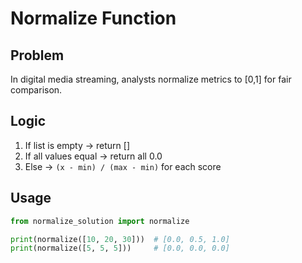 # Normalize Function

## Problem
In digital media streaming, analysts normalize metrics to [0,1] for fair comparison.

## Logic
1. If list is empty → return []  
2. If all values equal → return all 0.0  
3. Else → `(x - min) / (max - min)` for each score  

## Usage
```python
from normalize_solution import normalize

print(normalize([10, 20, 30]))  # [0.0, 0.5, 1.0]
print(normalize([5, 5, 5]))     # [0.0, 0.0, 0.0]
